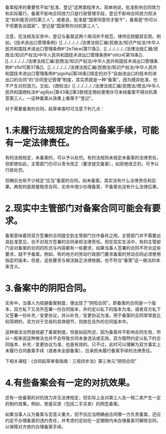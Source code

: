 备案程序的重要性不如“批准、登记”这两类程序大。简单地说，批准影响合同效力和实际履行，备案不影响合同效力只是行政管理手段，登记不影响合同效力但决定“权利能否对抗第三人”。或者说，批准是“国家同意你才能干”，备案是“你可以干但要告诉国家”，登记是“国家帮你对抗第三人”。

注意，在法规及实务中，登记与备案这两个用词并不规范，律师应把握其实质。例如，《技术进出口管理条例》[[../../../../../法律法规汇编/民商法/知识产权法/中华人民共和国技术进出口管理条例#^2e7akw|第17条]]、[[../../../../../法律法规汇编/民商法/知识产权法/中华人民共和国技术进出口管理条例#^otltz4|第18条]]、[[../../../../../法律法规汇编/民商法/知识产权法/中华人民共和国技术进出口管理条例#^zfbl1l|第37条]]、[[../../../../../法律法规汇编/民商法/知识产权法/中华人民共和国技术进出口管理条例#^pgsihp|第38条]]规定的对于“自由进出口的技术的进出口的合同”的“合同登记管理”制度，其实质就是一种“备案”，因为既非批准，也不产生对抗效力。又如，《商标法》[[../../../../../法律法规汇编/民商法/商法/中华人民共和国商标法#^ag9jxc|第43条]]第3款规定商标使用许可未经备案不得对抗善意第三人。—这种备案从效果上看等于“登记”。

对于需要备案的合同，起草审查时可注意下列几点：
# 1.未履行法规规定的合同备案手续，可能有一定法律责任。
有的法规规定，未备案的，可以予以处罚。有的法规则未规定未备案的法律责任，但即使如此，主管部门仍可以责令改正（要求提交备案），如拒绝改正的，可予以行政处罚。

但确实也有不少规定“应当”备案的合同，如未备案，其实没有什么法律责任和后果。典型的是房屋租赁合同，实务中很少办理备案，不备案也没有什么法律后果。
# 2.现实中主管部门对备案合同可能会有要求。
备案意味着将双方签署的合同提交到主管部门仅作备存之用，主管部门并不需要出具批准意见，也不对双方签署的合同承担法律责任。但在现实生活中，有的主管部门会对备案的合同的形式与内容都有一些要求，如果当事人签署的合同不符合这些要求，就不予备案。例如，有的地方的劳动行政部门要求备案的劳动合同必须使用指定的版本。但是，这些要求与做法缺乏法律依据，也不符合“备案”这一做法的本来含义。
# 3.备案中的阴阳合同。
实务中，当事人为规避备案制度，便出现了“阴阳合同”。即备案的合同是一个版本，双方私下又另外签署一份合同版本，并约定以私下的版本为准。或者双方私下又签署一份补充／变更协议，并以补充／变更协议为准。用于备案的合同常常是比较简明的，双方对于交易的具体细节，则放在另外的合同版本中。

这种做法当然是规避了备案制度。但是如前所述，因为备案并不影响合同生效，所以一般来说这种做法也并不会导致合同本身违法或无效。双方既然约定以私下的合同版本、补充／变更协议为准，也是有效的。只不过，此时可以理解为双方事实上未履行合同备案手续（或者未全部备案），应承担未履行备案手续的法律责任。

下相关课程：《合同起草审查指南：三观四步法》第三单元“阴阳合同”
# 4.有些备案会有一定的对抗效果。
还有一些备案的对抗效力并无法律规定，但实际上会对第三人及一物二卖产生一定的制约效果。例如，房屋买卖（包括二手买卖）的网签备案。

如果当事人认为备案与否意义重大，则不仅应当明确由合同哪一方负责备案，还应约定不办理备案的违约责任，并考虑约定如在一定期限内未办理备案可解除合同，以保障对方依约办理备案手续。